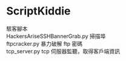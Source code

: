 # ScriptKiddie
駭客腳本  
HackersAriseSSHBannerGrab.py  掃描埠  
ftpcracker.py 暴力破解 ftp 密碼  
tcp_server.py tcp 伺服器監聽，取得客戶端資訊
